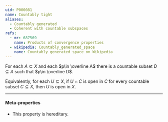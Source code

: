 ```yaml
---
uid: P000081
name: Countably tight
aliases:
  - Countably generated
  - Coherent with countable subspaces
refs:
  - mr: 687569
    name: Products of convergence properties
  - wikipedia: Countably_generated_space
    name: Countably generated space on Wikipedia
---
```


For each $A\subseteq X$ and each $p\in \overline A$ there is a countable subset $D\subseteq A$ such that $p\in \overline D$.

Equivalently, for each $U\subseteq X$, if $U\cap C$ is open in $C$ for every countable subset $C\subseteq X$, then $U$ is open in $X$.

----

#### Meta-properties

- This property is hereditary.
